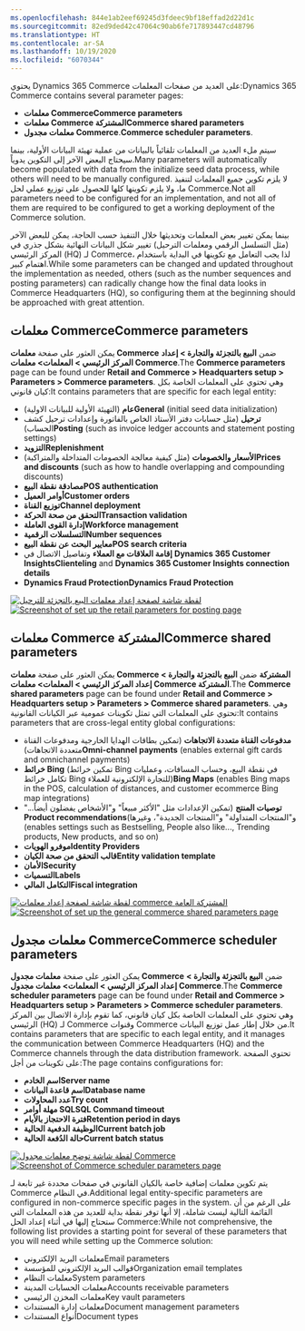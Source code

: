 ```yaml
---
ms.openlocfilehash: 844e1ab2eef69245d3fdeec9bf18effad2d22d1c
ms.sourcegitcommit: 82ed9ded42c47064c90ab6fe717893447cd48796
ms.translationtype: HT
ms.contentlocale: ar-SA
ms.lasthandoff: 10/19/2020
ms.locfileid: "6070344"
---
```

<span data-ttu-id="fa6c3-101">يحتوي Dynamics 365 Commerce على العديد من صفحات المعلمات:</span><span class="sxs-lookup"><span data-stu-id="fa6c3-101">Dynamics 365 Commerce contains several parameter pages:</span></span> 

-   <span data-ttu-id="fa6c3-102">**معلمات Commerce**</span><span class="sxs-lookup"><span data-stu-id="fa6c3-102">**Commerce parameters**</span></span>
-   <span data-ttu-id="fa6c3-103">**معلمات Commerce المشتركة**</span><span class="sxs-lookup"><span data-stu-id="fa6c3-103">**Commerce shared parameters**</span></span>
-   <span data-ttu-id="fa6c3-104">**معلمات مجدول Commerce**.</span><span class="sxs-lookup"><span data-stu-id="fa6c3-104">**Commerce scheduler parameters**.</span></span> 

<span data-ttu-id="fa6c3-105">سيتم ملء العديد من المعلمات تلقائياً بالبيانات من عملية تهيئة البيانات الأولية، بينما سيحتاج البعض الآخر إلى التكوين يدوياً.</span><span class="sxs-lookup"><span data-stu-id="fa6c3-105">Many parameters will automatically become populated with data from the initialize seed data process, while others will need to be manually configured.</span></span> <span data-ttu-id="fa6c3-106">لا يلزم تكوين جميع المعلمات لتنفيذ ما، ولا يلزم تكوينها كلها للحصول على توزيع عملي لحل Commerce.</span><span class="sxs-lookup"><span data-stu-id="fa6c3-106">Not all parameters need to be configured for an implementation, and not all of them are required to be configured to get a working deployment of the Commerce solution.</span></span> 

<span data-ttu-id="fa6c3-107">بينما يمكن تغيير بعض المعلمات وتحديثها خلال التنفيذ حسب الحاجة، يمكن للبعض الآخر (مثل التسلسل الرقمي ومعلمات الترحيل) تغيير شكل البيانات النهائية بشكل جذري في المركز الرئيسي (HQ) لـ Commerce، لذا يجب التعامل مع تكوينها في البداية باستخدام اهتمام كبير.</span><span class="sxs-lookup"><span data-stu-id="fa6c3-107">While some parameters can be changed and updated throughout the implementation as needed, others (such as the number sequences and posting parameters) can radically change how the final data looks in Commerce Headquarters (HQ), so configuring them at the beginning should be approached with great attention.</span></span>  

## <a name="commerce-parameters"></a><span data-ttu-id="fa6c3-108">معلمات Commerce</span><span class="sxs-lookup"><span data-stu-id="fa6c3-108">Commerce parameters</span></span>

<span data-ttu-id="fa6c3-109">يمكن العثور على صفحة **معلمات Commerce** ضمن **البيع بالتجزئة والتجارة > إعداد المركز الرئيسي > المعلمات> معلمات Commerce**.</span><span class="sxs-lookup"><span data-stu-id="fa6c3-109">The **Commerce parameters** page can be found under **Retail and Commerce > Headquarters setup > Parameters > Commerce parameters**.</span></span> <span data-ttu-id="fa6c3-110">وهي تحتوي على المعلمات الخاصة بكل كيان قانوني:</span><span class="sxs-lookup"><span data-stu-id="fa6c3-110">It contains parameters that are specific for each legal entity:</span></span>

-   <span data-ttu-id="fa6c3-111">**عام** (التهيئة الأولية للبيانات الاولية)</span><span class="sxs-lookup"><span data-stu-id="fa6c3-111">**General** (initial seed data initialization)</span></span>
-   <span data-ttu-id="fa6c3-112">**ترحيل** (مثل حسابات دفتر الأستاذ الخاص بالفاتورة وإعدادات ترحيل كشف الحساب)</span><span class="sxs-lookup"><span data-stu-id="fa6c3-112">**Posting** (such as invoice ledger accounts and statement posting settings)</span></span> 
-   <span data-ttu-id="fa6c3-113">**التزويد**</span><span class="sxs-lookup"><span data-stu-id="fa6c3-113">**Replenishment**</span></span>
-   <span data-ttu-id="fa6c3-114">**الأسعار والخصومات** (مثل كيفية معالجة الخصومات المتداخلة والمتراكبة)</span><span class="sxs-lookup"><span data-stu-id="fa6c3-114">**Prices and discounts** (such as how to handle overlapping and compounding discounts)</span></span>
-   <span data-ttu-id="fa6c3-115">**مصادقة نقطة البيع**</span><span class="sxs-lookup"><span data-stu-id="fa6c3-115">**POS authentication**</span></span>
-   <span data-ttu-id="fa6c3-116">**أوامر العميل**</span><span class="sxs-lookup"><span data-stu-id="fa6c3-116">**Customer orders**</span></span>
-   <span data-ttu-id="fa6c3-117">**توزيع القناة**</span><span class="sxs-lookup"><span data-stu-id="fa6c3-117">**Channel deployment**</span></span>
-   <span data-ttu-id="fa6c3-118">**التحقق من صحة الحركة**</span><span class="sxs-lookup"><span data-stu-id="fa6c3-118">**Transaction validation**</span></span>
-   <span data-ttu-id="fa6c3-119">**إدارة القوى العاملة**</span><span class="sxs-lookup"><span data-stu-id="fa6c3-119">**Workforce management**</span></span>
-   <span data-ttu-id="fa6c3-120">**التسلسلات الرقمية**</span><span class="sxs-lookup"><span data-stu-id="fa6c3-120">**Number sequences**</span></span>
-   <span data-ttu-id="fa6c3-121">**معايير البحث عن نقطة البيع**</span><span class="sxs-lookup"><span data-stu-id="fa6c3-121">**POS search criteria**</span></span>
-   <span data-ttu-id="fa6c3-122">**إقامة العلاقات مع العملاء** وتفاصيل الاتصال في **Dynamics 365 Customer Insights**</span><span class="sxs-lookup"><span data-stu-id="fa6c3-122">**Clienteling** and **Dynamics 365 Customer Insights connection details**</span></span>  
-   <span data-ttu-id="fa6c3-123">**Dynamics Fraud Protection**</span><span class="sxs-lookup"><span data-stu-id="fa6c3-123">**Dynamics Fraud Protection**</span></span>  


<span data-ttu-id="fa6c3-124">[ ![لقطة شاشة لصفحة إعداد معلمات البيع بالتجزئة للترحيل](../media/retail-parameters-for-posting-03-ss.jpg) ](../media/retail-parameters-for-posting-03-ss.jpg#lightbox)</span><span class="sxs-lookup"><span data-stu-id="fa6c3-124">[ ![Screenshot of set up the retail parameters for posting page](../media/retail-parameters-for-posting-03-ss.jpg) ](../media/retail-parameters-for-posting-03-ss.jpg#lightbox)</span></span>

## <a name="commerce-shared-parameters"></a><span data-ttu-id="fa6c3-125">معلمات Commerce المشتركة</span><span class="sxs-lookup"><span data-stu-id="fa6c3-125">Commerce shared parameters</span></span>

<span data-ttu-id="fa6c3-126">يمكن العثور على صفحة **معلمات Commerce المشتركة** ضمن **البيع بالتجزئة والتجارة > إعداد المركز الرئيسي > المعلمات> معلمات Commerce المشتركة**.</span><span class="sxs-lookup"><span data-stu-id="fa6c3-126">The **Commerce shared parameters** page can be found under **Retail and Commerce > Headquarters setup > Parameters > Commerce shared parameters**.</span></span> <span data-ttu-id="fa6c3-127">وهي تحتوي على المعلمات التي تمثل تكوينات عمومية عبر الكيانات القانونية:</span><span class="sxs-lookup"><span data-stu-id="fa6c3-127">It contains parameters that are cross-legal entity global configurations:</span></span>

-   <span data-ttu-id="fa6c3-128">**مدفوعات القناة متعددة الاتجاهات** (تمكين بطاقات الهدايا الخارجية ومدفوعات القناة متعددة الاتجاهات)</span><span class="sxs-lookup"><span data-stu-id="fa6c3-128">**Omni-channel payments** (enables external gift cards and omnichannel payments)</span></span>
-   <span data-ttu-id="fa6c3-129">**خرائط Bing** (تمكين خرائط Bing في نقطة البيع، وحساب المسافات، وعمليات تكامل خرائط Bing للتجارة الإلكترونية للعملاء)</span><span class="sxs-lookup"><span data-stu-id="fa6c3-129">**Bing Maps** (enables Bing maps in the POS, calculation of distances, and customer ecommerce Bing map integrations)</span></span>
-   <span data-ttu-id="fa6c3-130">**توصيات المنتج** (تمكين الإعدادات مثل "الأكثر مبيعاً" و"‬‏‫الأشخاص يفضلون أيضاً..." و"المنتجات المتداولة" و"المنتجات الجديدة"، وغيرها)</span><span class="sxs-lookup"><span data-stu-id="fa6c3-130">**Product recommendations** (enables settings such as Bestselling, People also like..., Trending products, New products, and so on)</span></span>
-   <span data-ttu-id="fa6c3-131">**موفرو الهويات**</span><span class="sxs-lookup"><span data-stu-id="fa6c3-131">**Identity Providers**</span></span>
-   <span data-ttu-id="fa6c3-132">**قالب التحقق من صحة الكيان**</span><span class="sxs-lookup"><span data-stu-id="fa6c3-132">**Entity validation template**</span></span>
-   <span data-ttu-id="fa6c3-133">**الأمان**</span><span class="sxs-lookup"><span data-stu-id="fa6c3-133">**Security**</span></span>
-   <span data-ttu-id="fa6c3-134">**التسميات**</span><span class="sxs-lookup"><span data-stu-id="fa6c3-134">**Labels**</span></span>
-   <span data-ttu-id="fa6c3-135">**التكامل المالي**</span><span class="sxs-lookup"><span data-stu-id="fa6c3-135">**Fiscal integration**</span></span>
 

<span data-ttu-id="fa6c3-136">[ ![لقطة شاشة لصفحة إعداد معلمات commerce المشتركة العامة](../media/shared-parameters-04-ss.jpg) ](../media/shared-parameters-04-ss.jpg#lightbox)</span><span class="sxs-lookup"><span data-stu-id="fa6c3-136">[ ![Screenshot of set up the general commerce shared parameters  page](../media/shared-parameters-04-ss.jpg) ](../media/shared-parameters-04-ss.jpg#lightbox)</span></span>

## <a name="commerce-scheduler-parameters"></a><span data-ttu-id="fa6c3-137">معلمات مجدول Commerce</span><span class="sxs-lookup"><span data-stu-id="fa6c3-137">Commerce scheduler parameters</span></span>

<span data-ttu-id="fa6c3-138">يمكن العثور على صفحة **معلمات مجدول Commerce** ضمن **البيع بالتجزئة والتجارة > إعداد المركز الرئيسي > المعلمات> معلمات مجدول Commerce**.</span><span class="sxs-lookup"><span data-stu-id="fa6c3-138">The **Commerce scheduler parameters** page can be found under **Retail and Commerce > Headquarters setup > Parameters > Commerce scheduler parameters**.</span></span> <span data-ttu-id="fa6c3-139">وهي تحتوي على المعلمات الخاصة بكل كيان قانوني، كما تقوم بإدارة الاتصال بين المركز الرئيسي (HQ) لـ Commerce وقنوات Commerce من خلال إطار عمل توزيع البيانات.</span><span class="sxs-lookup"><span data-stu-id="fa6c3-139">It contains parameters that are specific to each legal entity, and it manages the communication between Commerce Headquarters (HQ) and the Commerce channels through the data distribution framework.</span></span> <span data-ttu-id="fa6c3-140">تحتوي الصفحة على تكوينات من أجل:</span><span class="sxs-lookup"><span data-stu-id="fa6c3-140">The page contains configurations for:</span></span>

-   <span data-ttu-id="fa6c3-141">**اسم الخادم**</span><span class="sxs-lookup"><span data-stu-id="fa6c3-141">**Server name**</span></span>
-   <span data-ttu-id="fa6c3-142">**اسم قاعدة البيانات**</span><span class="sxs-lookup"><span data-stu-id="fa6c3-142">**Database name**</span></span>
-   <span data-ttu-id="fa6c3-143">**عدد المحاولات**</span><span class="sxs-lookup"><span data-stu-id="fa6c3-143">**Try count**</span></span>
-   <span data-ttu-id="fa6c3-144">**مهلة أوامر SQL**</span><span class="sxs-lookup"><span data-stu-id="fa6c3-144">**SQL Command timeout**</span></span>
-   <span data-ttu-id="fa6c3-145">**فترة الاحتجاز بالأيام**</span><span class="sxs-lookup"><span data-stu-id="fa6c3-145">**Retention period in days**</span></span>
-   <span data-ttu-id="fa6c3-146">**الوظيفة الدفعية الحالية**</span><span class="sxs-lookup"><span data-stu-id="fa6c3-146">**Current batch job**</span></span>
-   <span data-ttu-id="fa6c3-147">**حالة الدُفعة الحالية**</span><span class="sxs-lookup"><span data-stu-id="fa6c3-147">**Current batch status**</span></span>
  
<span data-ttu-id="fa6c3-148">[ ![لقطة شاشة توضح معلمات مجدول Commerce](../media/scheduler-parameters-05-ss.jpg) ](../media/scheduler-parameters-05-ss.jpg#lightbox)</span><span class="sxs-lookup"><span data-stu-id="fa6c3-148">[ ![Screenshot of Commerce scheduler parameters page](../media/scheduler-parameters-05-ss.jpg) ](../media/scheduler-parameters-05-ss.jpg#lightbox)</span></span>

<span data-ttu-id="fa6c3-149">يتم تكوين معلمات إضافية خاصة بالكيان القانوني في صفحات محددة غير تابعة لـ Commerce في النظام.</span><span class="sxs-lookup"><span data-stu-id="fa6c3-149">Additional legal entity-specific parameters are configured in non-commerce specific pages in the system.</span></span> <span data-ttu-id="fa6c3-150">على الرغم من أن القائمة التالية ليست شاملة، إلا أنها توفر نقطة بداية للعديد من هذه المعلمات التي ستحتاج إليها في أثناء إعداد الحل Commerce:</span><span class="sxs-lookup"><span data-stu-id="fa6c3-150">While not comprehensive, the following list provides a starting point for several of these parameters that you will need while setting up the Commerce solution:</span></span>

-   <span data-ttu-id="fa6c3-151">معلمات البريد الإلكتروني</span><span class="sxs-lookup"><span data-stu-id="fa6c3-151">Email parameters</span></span>
-   <span data-ttu-id="fa6c3-152">قوالب البريد الإلكتروني للمؤسسة</span><span class="sxs-lookup"><span data-stu-id="fa6c3-152">Organization email templates</span></span>
-   <span data-ttu-id="fa6c3-153">معلمات النظام</span><span class="sxs-lookup"><span data-stu-id="fa6c3-153">System parameters</span></span>
-   <span data-ttu-id="fa6c3-154">معلمات الحسابات المدينة</span><span class="sxs-lookup"><span data-stu-id="fa6c3-154">Accounts receivable parameters</span></span>
-   <span data-ttu-id="fa6c3-155">معلمات المخزن الرئيسي</span><span class="sxs-lookup"><span data-stu-id="fa6c3-155">Key vault parameters</span></span>
-   <span data-ttu-id="fa6c3-156">معلمات إدارة المستندات</span><span class="sxs-lookup"><span data-stu-id="fa6c3-156">Document management parameters</span></span>
-   <span data-ttu-id="fa6c3-157">أنواع المستندات</span><span class="sxs-lookup"><span data-stu-id="fa6c3-157">Document types</span></span> 

